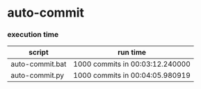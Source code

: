 # auto-commit

### execution time 

| script | run time |
| ------ | -------- |
| auto-commit.bat | 1000 commits in 00:03:12.240000  |
| auto-commit.py | 1000 commits in 00:04:05.980919 |
